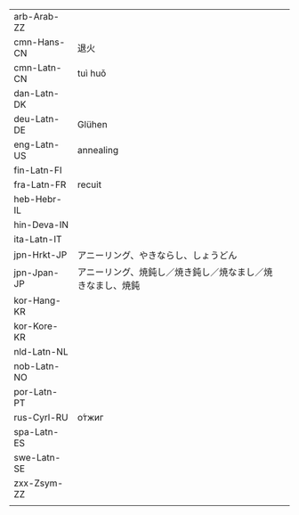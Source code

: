 | | | |
|-|-|-|
| arb-Arab-ZZ |  |  |
| cmn-Hans-CN | 退火 |  |
| cmn-Latn-CN | tuì huǒ |  |
| dan-Latn-DK |  |  |
| deu-Latn-DE | Glühen |  |
| eng-Latn-US | annealing |  |
| fin-Latn-FI |  |  |
| fra-Latn-FR | recuit |  |
| heb-Hebr-IL |  |  |
| hin-Deva-IN |  |  |
| ita-Latn-IT |  |  |
| jpn-Hrkt-JP | アニーリング、やきならし、しょうどん |  |
| jpn-Jpan-JP | アニーリング、焼鈍し／焼き鈍し／焼なまし／焼きなまし、焼鈍 |  |
| kor-Hang-KR |  |  |
| kor-Kore-KR |  |  |
| nld-Latn-NL |  |  |
| nob-Latn-NO |  |  |
| por-Latn-PT |  |  |
| rus-Cyrl-RU | о́тжиг |  |
| spa-Latn-ES |  |  |
| swe-Latn-SE |  |  |
| zxx-Zsym-ZZ |  |  |
|  |  |  |
